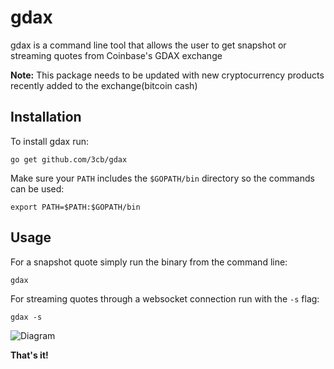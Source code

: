 # gdax
gdax is a command line tool that allows the user to get snapshot or streaming quotes from Coinbase's GDAX exchange

**Note:** This package needs to be updated with new cryptocurrency products recently added to the exchange(bitcoin cash)

## Installation
To install gdax run:
```
go get github.com/3cb/gdax
```
Make sure your `PATH` includes the `$GOPATH/bin` directory so the commands can be used:
```
export PATH=$PATH:$GOPATH/bin
```

## Usage
For a snapshot quote simply run the binary from the command line:
```
gdax
```
For streaming quotes through a websocket connection run with the `-s` flag:
```
gdax -s
```
![Diagram](https://images2.imgbox.com/d4/c2/oZF5XDCB_o.png?download=true)

**That's it!**
